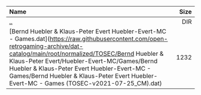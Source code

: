 |Name|Size|
|:---|---:|
|[..](../index.html)|DIR|
|[Bernd Huebler & Klaus-Peter Evert Huebler-Evert-MC - Games.dat](https://raw.githubusercontent.com/open-retrogaming-archive/dat-catalog/main/root/normalized/TOSEC/Bernd Huebler & Klaus-Peter Evert/Huebler-Evert-MC/Games/Bernd Huebler & Klaus-Peter Evert Huebler-Evert-MC - Games/Bernd Huebler & Klaus-Peter Evert Huebler-Evert-MC - Games (TOSEC-v2021-07-25_CM).dat)|1232|

